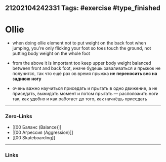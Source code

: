 21202104242331
Tags: #exercise #type_finished
---
# Ollie

- when doing ollie element not to put weight on the back foot when jumping, you're only flicking your foot so toes touch the ground, not putting body weight on the whole foot

 - from the above it is important too keep upper body weight balanced between front and back foot, иначе будешь заваливаться и прыжок не получится, так что ещё раз ов время прыжка **не переносить вес на заднюю ногу**

- очень важно научиться приседать и прыгать в одно движение, а не приседать, выжидать момент и потом прыгать — расположить ноги так, как удобно и как работает до того, как начнёшь приседать

---
### Zero-Links
- [[00 Баланс (Balance)]]
- [[00 Агрессия (Aggression)]]
- [[00 Skateboarding]]
---
### Links
